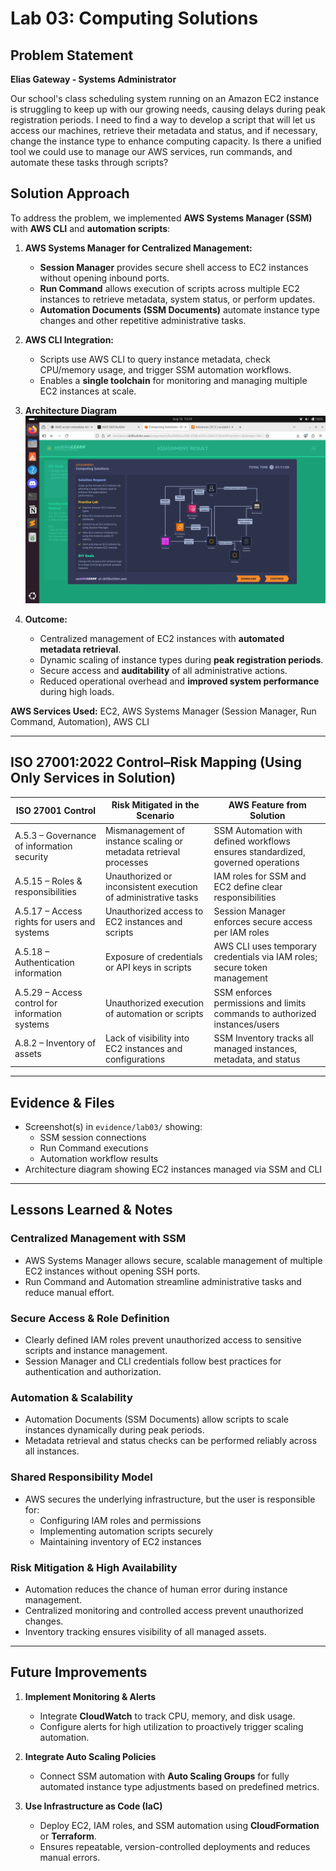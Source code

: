 # Lab 03: Computing Solutions

## Problem Statement

**Elias Gateway - Systems Administrator** 

Our school's class scheduling system running on an Amazon EC2 instance is struggling to keep up with our growing needs, causing delays during peak registration periods. I need to find a way to develop a script that will let us access our machines, retrieve their metadata and status, and if necessary, change the instance type to enhance computing capacity. Is there a unified tool we could use to manage our AWS services, run commands, and automate these tasks through scripts?

## Solution Approach

To address the problem, we implemented **AWS Systems Manager (SSM)** with **AWS CLI** and **automation scripts**:

1. **AWS Systems Manager for Centralized Management:**  
   - **Session Manager** provides secure shell access to EC2 instances without opening inbound ports.  
   - **Run Command** allows execution of scripts across multiple EC2 instances to retrieve metadata, system status, or perform updates.  
   - **Automation Documents (SSM Documents)** automate instance type changes and other repetitive administrative tasks.  

2. **AWS CLI Integration:**  
   - Scripts use AWS CLI to query instance metadata, check CPU/memory usage, and trigger SSM automation workflows.  
   - Enables a **single toolchain** for monitoring and managing multiple EC2 instances at scale.  

3. **Architecture Diagram**  
   ![Architecture Diagram](../evidence/lab03/Architecture-Diagram.png)  

4. **Outcome:**  
   - Centralized management of EC2 instances with **automated metadata retrieval**.  
   - Dynamic scaling of instance types during **peak registration periods**.  
   - Secure access and **auditability** of all administrative actions.  
   - Reduced operational overhead and **improved system performance** during high loads.  

**AWS Services Used:** EC2, AWS Systems Manager (Session Manager, Run Command, Automation), AWS CLI  

---

## ISO 27001:2022 Control–Risk Mapping (Using Only Services in Solution)

| ISO 27001 Control | Risk Mitigated in the Scenario | AWS Feature from Solution |
|------------------|--------------------------------|---------------------------|
| A.5.3 – Governance of information security | Mismanagement of instance scaling or metadata retrieval processes | SSM Automation with defined workflows ensures standardized, governed operations |
| A.5.15 – Roles & responsibilities | Unauthorized or inconsistent execution of administrative tasks | IAM roles for SSM and EC2 define clear responsibilities |
| A.5.17 – Access rights for users and systems | Unauthorized access to EC2 instances and scripts | Session Manager enforces secure access per IAM roles |
| A.5.18 – Authentication information | Exposure of credentials or API keys in scripts | AWS CLI uses temporary credentials via IAM roles; secure token management |
| A.5.29 – Access control for information systems | Unauthorized execution of automation or scripts | SSM enforces permissions and limits commands to authorized instances/users |
| A.8.2 – Inventory of assets | Lack of visibility into EC2 instances and configurations | SSM Inventory tracks all managed instances, metadata, and status |

---

## Evidence & Files

- Screenshot(s) in `evidence/lab03/` showing:  
  - SSM session connections  
  - Run Command executions  
  - Automation workflow results  
- Architecture diagram showing EC2 instances managed via SSM and CLI  

---

## Lessons Learned & Notes

### Centralized Management with SSM
- AWS Systems Manager allows secure, scalable management of multiple EC2 instances without opening SSH ports.  
- Run Command and Automation streamline administrative tasks and reduce manual effort.  

### Secure Access & Role Definition
- Clearly defined IAM roles prevent unauthorized access to sensitive scripts and instance management.  
- Session Manager and CLI credentials follow best practices for authentication and authorization.  

### Automation & Scalability
- Automation Documents (SSM Documents) allow scripts to scale instances dynamically during peak periods.  
- Metadata retrieval and status checks can be performed reliably across all instances.  

### Shared Responsibility Model
- AWS secures the underlying infrastructure, but the user is responsible for:  
  - Configuring IAM roles and permissions  
  - Implementing automation scripts securely  
  - Maintaining inventory of EC2 instances  

### Risk Mitigation & High Availability
- Automation reduces the chance of human error during instance management.  
- Centralized monitoring and controlled access prevent unauthorized changes.  
- Inventory tracking ensures visibility of all managed assets.  

---

## Future Improvements

1. **Implement Monitoring & Alerts**
   - Integrate **CloudWatch** to track CPU, memory, and disk usage.  
   - Configure alerts for high utilization to proactively trigger scaling automation.  

2. **Integrate Auto Scaling Policies**
   - Connect SSM automation with **Auto Scaling Groups** for fully automated instance type adjustments based on predefined metrics.  

3. **Use Infrastructure as Code (IaC)**
   - Deploy EC2, IAM roles, and SSM automation using **CloudFormation** or **Terraform**.  
   - Ensures repeatable, version-controlled deployments and reduces manual errors.
